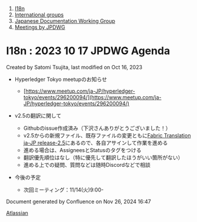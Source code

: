 1. [I18n](index.html)
2. [International groups](International-groups_22970373.html)
3. [Japanese Documentation Working Group](Japanese-Documentation-Working-Group_22970444.html)
4. [Meetings by JPDWG](Meetings-by-JPDWG_22970537.html)

# I18n : 2023 10 17 JPDWG Agenda

Created by Satomi Tsujita, last modified on Oct 16, 2023

- Hyperledger Tokyo meetupのお知らせ
  
  - [https://www.meetup.com/ja-JP/hyperledger-tokyo/events/296200094/](https://www.meetup.com/ja-JP/hyperledger-tokyo/events/296200094/)
- v2.5の翻訳に関して
  
  - Githubのissue作成済み（下沢さんありがとうございました！）
  - v2.5からの新規ファイル、既存ファイルの変更ともに[Fabric Translation ja-JP release-2.5](https://github.com/orgs/hyperledger/projects/25)にあるので、各自アサインして作業を進める
  - 進める場合は、AssigneesとStatusのタグをつける
  - 翻訳優先順位はなし（特に優先して翻訳したほうがいい箇所がない）
  - 進める上での疑問、質問などは随時Discordなどで相談
- 今後の予定
  
  - 次回ミーティング：11/14(火)9:00-

Document generated by Confluence on Nov 26, 2024 16:47

[Atlassian](http://www.atlassian.com/)
